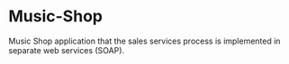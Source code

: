 # Music-Shop
 Music Shop application that the sales services process is implemented in separate web services (SOAP).
